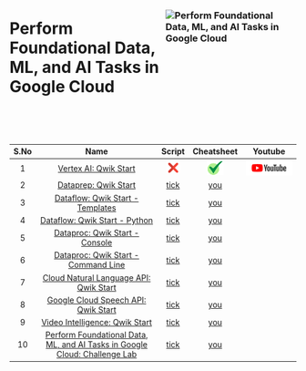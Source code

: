 [youtube]: /assets/yt.png
[cross]: /assets/cross.jpg
[tick]: /assets/tick.jpg

### <img src="https://cdn.qwiklabs.com/ftZ5995WEhd6cF%2BEbjAVeqjKRiZswKm%2BrxO1hSuz82U%3D" alt="Perform Foundational Data, ML, and AI Tasks in Google Cloud" title="Perform Foundational Data, ML, and AI Tasks in Google Cloud" align="right" height="160" width="230"/>

# Perform Foundational Data, ML, and AI Tasks in Google Cloud

<br>
<br>
<br>


| S.No | Name | Script | Cheatsheet | Youtube |
| :--: | :---: | :------: | :--------: | :------: |
| 1 | [Vertex AI: Qwik Start](https://www.cloudskillsboost.google/focuses/18940?parent=catalog) | [![cross][cross]]() | [![tick][tick]](../../Labs/Cheatsheets/GSP917/CHEATSHEET.md) | [![youtube][youtube]]() |
| 2 | [Dataprep: Qwik Start](https://www.cloudskillsboost.google/focuses/584?parent=catalog) | [tick]() | [you]() |
| 3 | [Dataflow: Qwik Start - Templates](https://www.cloudskillsboost.google/focuses/1101?parent=catalog) | [tick]() | [you]() |
| 4 | [Dataflow: Qwik Start - Python](https://www.cloudskillsboost.google/focuses/1100?parent=catalog) | [tick]() | [you]() |
| 5 | [Dataproc: Qwik Start - Console](https://www.cloudskillsboost.google/focuses/586?parent=catalog) | [tick]() | [you]() |
| 6 | [Dataproc: Qwik Start - Command Line](https://www.cloudskillsboost.google/focuses/585?parent=catalog) | [tick]() | [you]() |
| 7 | [Cloud Natural Language API: Qwik Start](https://www.cloudskillsboost.google/focuses/582?parent=catalog) | [tick]() | [you]() |
| 8 | [Google Cloud Speech API: Qwik Start](https://www.cloudskillsboost.google/focuses/588?parent=catalog) | [tick]() | [you]() |
| 9 | [Video Intelligence: Qwik Start](https://www.cloudskillsboost.google/focuses/603?parent=catalog) | [tick]() | [you]() |
| 10 | [Perform Foundational Data, ML, and AI Tasks in Google Cloud: Challenge Lab](https://www.cloudskillsboost.google/focuses/11044?parent=catalog) | [tick]() | [you]() |
